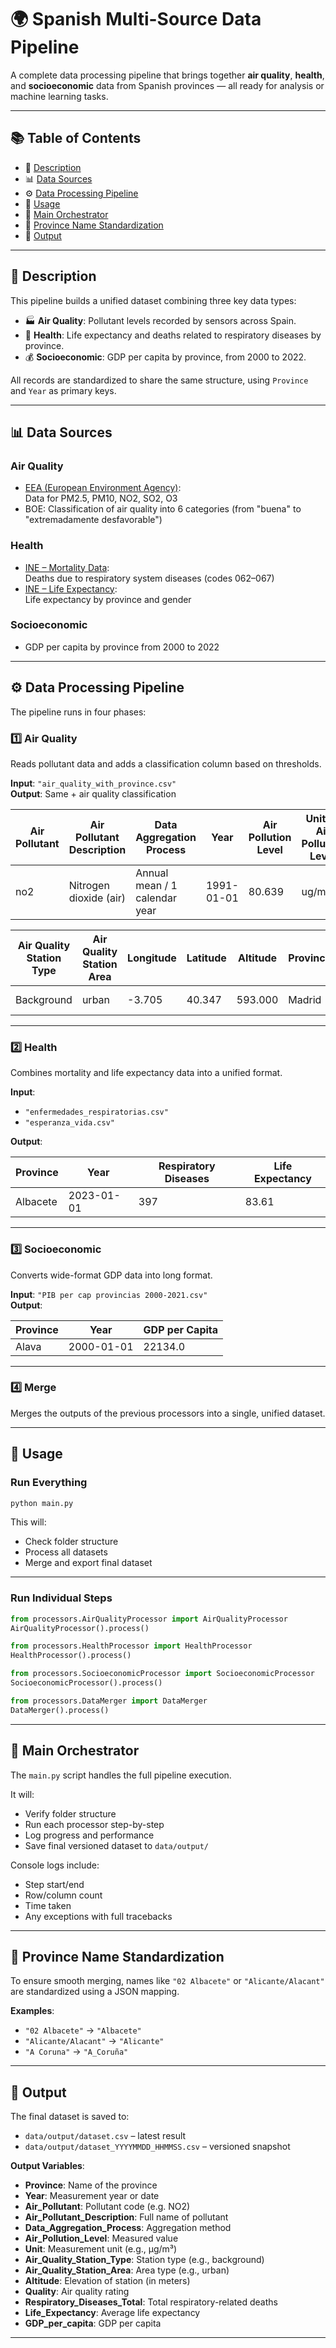 # 🌍 Spanish Multi-Source Data Pipeline

A complete data processing pipeline that brings together **air quality**, **health**, and **socioeconomic** data from Spanish provinces — all ready for analysis or machine learning tasks.

---

## 📚 Table of Contents

- 📄 [Description](#description)
- 📊 [Data Sources](#data-sources)
- ⚙️ [Data Processing Pipeline](#data-processing-pipeline)
- 🚀 [Usage](#usage)
- 🧠 [Main Orchestrator](#main-orchestrator)
- 🧼 [Province Name Standardization](#province-name-standardization)
- 📁 [Output](#output)

---

## 📄 Description

This pipeline builds a unified dataset combining three key data types:

- 🏭 **Air Quality**: Pollutant levels recorded by sensors across Spain.  
- 🏥 **Health**: Life expectancy and deaths related to respiratory diseases by province.  
- 💰 **Socioeconomic**: GDP per capita by province, from 2000 to 2022.  

All records are standardized to share the same structure, using `Province` and `Year` as primary keys.

---

## 📊 Data Sources

### Air Quality

- [EEA (European Environment Agency)](https://discomap.eea.europa.eu/App/AQViewer/index.html?fqn=Airquality_Dissem.b2g.AirQualityStatistics&Country=Spain&inAQReportYN=Yes):  
  Data for PM2.5, PM10, NO2, SO2, O3  
- BOE: Classification of air quality into 6 categories (from "buena" to "extremadamente desfavorable")

### Health

- [INE – Mortality Data](https://www.ine.es/jaxiT3/Tabla.htm?t=9935&L=0):  
  Deaths due to respiratory system diseases (codes 062–067)  
- [INE – Life Expectancy](https://www.ine.es/jaxiT3/Tabla.htm?t=1485):  
  Life expectancy by province and gender

### Socioeconomic

- GDP per capita by province from 2000 to 2022

---

## ⚙️ Data Processing Pipeline

The pipeline runs in four phases:

### 1️⃣ Air Quality

Reads pollutant data and adds a classification column based on thresholds.

**Input**: `"air_quality_with_province.csv"`  
**Output**: Same + air quality classification

| Air Pollutant | Air Pollutant Description | Data Aggregation Process      | Year       | Air Pollution Level | Unit Of Air Pollution Level |
| ------------- | ------------------------- | ----------------------------- | ---------- | ------------------- | --------------------------- |
| no2           | Nitrogen dioxide (air)    | Annual mean / 1 calendar year | 1991-01-01 | 80.639              | ug/m3                       |


| Air Quality Station Type | Air Quality Station Area | Longitude | Latitude | Altitude | Province | Quality              |
| ------------------------ | ------------------------ | --------- | -------- | -------- | -------- | -------------------- |
| Background               | urban                    | -3.705    | 40.347   | 593.000  | Madrid   | RAZONABLEMENTE BUENA |


---

### 2️⃣ Health

Combines mortality and life expectancy data into a unified format.

**Input**:  
- `"enfermedades_respiratorias.csv"`  
- `"esperanza_vida.csv"`  

**Output**:

| Province | Year       | Respiratory Diseases | Life Expectancy |
|----------|------------|----------------------|-----------------|
| Albacete | 2023-01-01 | 397                  | 83.61           |

---

### 3️⃣ Socioeconomic

Converts wide-format GDP data into long format.

**Input**: `"PIB per cap provincias 2000-2021.csv"`  
**Output**:

| Province | Year       | GDP per Capita |
|----------|------------|----------------|
| Alava    | 2000-01-01 | 22134.0        |

---

### 4️⃣ Merge

Merges the outputs of the previous processors into a single, unified dataset.

---

## 🚀 Usage

### Run Everything

```bash
python main.py
```

This will:  
- Check folder structure  
- Process all datasets  
- Merge and export final dataset

---

### Run Individual Steps

```python
from processors.AirQualityProcessor import AirQualityProcessor
AirQualityProcessor().process()

from processors.HealthProcessor import HealthProcessor
HealthProcessor().process()

from processors.SocioeconomicProcessor import SocioeconomicProcessor
SocioeconomicProcessor().process()

from processors.DataMerger import DataMerger
DataMerger().process()
```

---

## 🧠 Main Orchestrator

The `main.py` script handles the full pipeline execution.

It will:  
- Verify folder structure  
- Run each processor step-by-step  
- Log progress and performance  
- Save final versioned dataset to `data/output/`

Console logs include:  
- Step start/end  
- Row/column count  
- Time taken  
- Any exceptions with full tracebacks

---

## 🧼 Province Name Standardization

To ensure smooth merging, names like `"02 Albacete"` or `"Alicante/Alacant"` are standardized using a JSON mapping.

**Examples**:
- `"02 Albacete"` → `"Albacete"`  
- `"Alicante/Alacant"` → `"Alicante"`  
- `"A Coruna"` → `"A_Coruña"`

---

## 📁 Output

The final dataset is saved to:

- `data/output/dataset.csv` – latest result  
- `data/output/dataset_YYYYMMDD_HHMMSS.csv` – versioned snapshot  

**Output Variables**:

- **Province**: Name of the province  
- **Year**: Measurement year or date  
- **Air_Pollutant**: Pollutant code (e.g. NO2)  
- **Air_Pollutant_Description**: Full name of pollutant  
- **Data_Aggregation_Process**: Aggregation method  
- **Air_Pollution_Level**: Measured value  
- **Unit**: Measurement unit (e.g., µg/m³)  
- **Air_Quality_Station_Type**: Station type (e.g., background)  
- **Air_Quality_Station_Area**: Area type (e.g., urban)  
- **Altitude**: Elevation of station (in meters)  
- **Quality**: Air quality rating  
- **Respiratory_Diseases_Total**: Total respiratory-related deaths  
- **Life_Expectancy**: Average life expectancy  
- **GDP_per_capita**: GDP per capita

---
